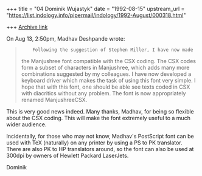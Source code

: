 +++
title = "04 Dominik Wujastyk"
date = "1992-08-15"
upstream_url = "https://list.indology.info/pipermail/indology/1992-August/000318.html"

+++
[Archive link](https://list.indology.info/pipermail/indology/1992-August/000318.html)


On Aug 13,  2:50pm, Madhav Deshpande wrote:

>         Following the suggestion of Stephen Miller, I have now made
> the Manjushree font compatible with the CSX coding.  The CSX codes
> form a subset of characters in Manjushree, which adds many more
> combinations suggested by my colleagues.  I have now developed a
> keyboard driver which makes the task of using this font very simple.
> I hope that with this font, one should be able see texts coded in
> CSX with diacritics without any problem.  The font is now appropriately
> renamed ManjushreeCSX.

This is very good news indeed.  Many thanks, Madhav, for being
so flexible about the CSX coding.  This will make the font extremely
useful to a much wider audience.

Incidentally, for those who may not know, Madhav's PostScript font
can be used with TeX (naturally) on any printer by using a PS to PK
translator.  There are also PK to HP translators around, so the font
can also be used at 300dpi by owners of Hewlett Packard LaserJets.

Dominik








